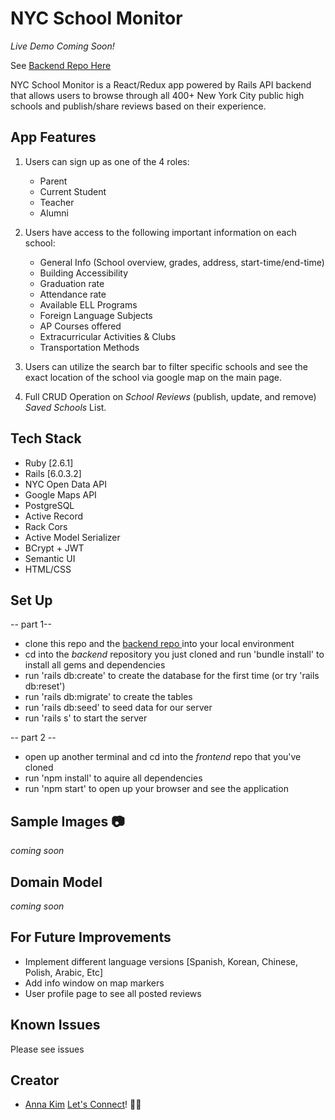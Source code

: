 # NYC School Monitor
*Live Demo Coming Soon!*

See <a href = "https://github.com/iannakim/NYC-School-Monitor_backend"> Backend Repo Here</a>

NYC School Monitor is a React/Redux app powered by Rails API backend that allows users to browse through all 400+ New York City public high schools and publish/share reviews based on their experience. 

## App Features
1. Users can sign up as one of the 4 roles: 
     * Parent
     * Current Student
     * Teacher
     * Alumni
     
2. Users have access to the following important information on each school:
     * General Info (School overview, grades, address, start-time/end-time)
     * Building Accessibility
     * Graduation rate
     * Attendance rate
     * Available ELL Programs
     * Foreign Language Subjects
     * AP Courses offered
     * Extracurricular Activities & Clubs
     * Transportation Methods

3. Users can utilize the search bar to filter specific schools and see the exact location of the school via google map on the main page.
4. Full CRUD Operation on *School Reviews* (publish, update, and remove) *Saved Schools* List.

## Tech Stack
 * Ruby [2.6.1]
 * Rails [6.0.3.2]
 * NYC Open Data API
 * Google Maps API
 * PostgreSQL
 * Active Record
 * Rack Cors
 * Active Model Serializer
 * BCrypt + JWT
 * Semantic UI
 * HTML/CSS

## Set Up
  -- part 1--
   * clone this repo and the <a href = "https://github.com/iannakim/NYC-School-Monitor_backend"> backend repo </a> into your local environment
   * cd into the *backend* repository you just cloned and run 'bundle install' to install all gems and dependencies
   * run 'rails db:create' to create the database for the first time (or try 'rails db:reset')
   * run 'rails db:migrate' to create the tables
   * run 'rails db:seed' to seed data for our server
   * run 'rails s' to start the server
   
 -- part 2 --
   * open up another terminal and cd into the *frontend* repo that you've cloned
   * run 'npm install' to aquire all dependencies
   * run 'npm start' to open up your browser and see the application

## Sample Images 📷
*coming soon*

## Domain Model
*coming soon*

## For Future Improvements
 * Implement different language versions [Spanish, Korean, Chinese, Polish, Arabic, Etc]
 * Add info window on map markers
 * User profile page to see all posted reviews

## Known Issues
Please see issues

## Creator
 * [Anna Kim](https://github.com/iannakim) <a href = "https://www.linkedin.com/in/devannakim/"> Let's Connect</a>!  👋🏻

